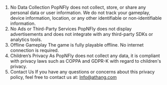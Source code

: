 1. No Data Collection
PopNFly does not collect, store, or share any personal data or user information. We do not track your gameplay, device information, location, or any other identifiable or non-identifiable information.
2. No Ads or Third-Party Services
PopNFly does not display advertisements and does not integrate with any third-party SDKs or analytics tools.
3. Offline Gameplay
The game is fully playable offline. No internet connection is required.
4. Children’s Privacy
As PopNFly does not collect any data, it is compliant with privacy laws such as COPPA and GDPR-K with regard to children's privacy.
5. Contact Us
If you have any questions or concerns about this privacy policy, feel free to contact us at:
Info@athang.com
